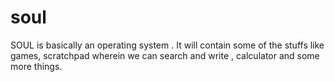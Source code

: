 # soul
SOUL is basically an operating system . It will contain some of the stuffs like games, scratchpad wherein we can search and write , calculator and some more things.
